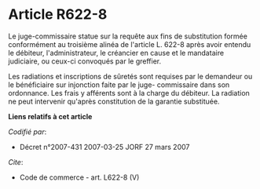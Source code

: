 # Article R622-8

Le juge-commissaire statue sur la requête aux fins de substitution formée conformément au troisième alinéa de l'article L.
622-8 après avoir entendu le débiteur, l'administrateur, le créancier en cause et le mandataire judiciaire, ou ceux-ci
convoqués par le greffier. 

Les radiations et inscriptions de sûretés sont requises par le demandeur ou le bénéficiaire sur injonction faite par le juge-
commissaire dans son ordonnance. Les frais y afférents sont à la charge du débiteur. La radiation ne peut intervenir qu'après
constitution de la garantie substituée.

**Liens relatifs à cet article**

_Codifié par_:

  - Décret n°2007-431 2007-03-25 JORF 27 mars 2007

_Cite_:

  - Code de commerce - art. L622-8 (V)
